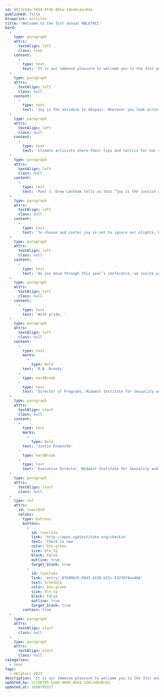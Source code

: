 ```yaml
---
id: 8917e54a-f854-4f44-865a-1dee6ceac64a
published: false
blueprint: articles
title: 'Welcome to the 31st annual MBLGTACC'
bard:
  -
    type: paragraph
    attrs:
      textAlign: left
      class: lead
    content:
      -
        type: text
        text: '​​It is our immense pleasure to welcome you to the 31st annual Midwest Bisexual Lesbian Gay Transgender Asexual College Conference—America’s largest and longest continuously held conference for queer and trans college students—and create space with you centering Midwest queer and trans joy.'
  -
    type: paragraph
    attrs:
      textAlign: left
      class: null
    content:
      -
        type: text
        text: 'Joy is the antidote to despair. Wherever you look across our shared movements, fields of study, and areas of influence, we witness communities and individuals grappling with the idea of joy amidst constant struggle. '
  -
    type: paragraph
    attrs:
      textAlign: left
      class: null
    content:
      -
        type: text
        text: 'Climate activists share their tips and tactics for not succumbing to climate grief as our planet gives clear cues it is changing. For decades, Black, Chicanx, and lesbian feminists and abolitionists have showered us with guidance, commentary, and challenges to maintain “hope as a discipline” in the face of devastating barriers. '
  -
    type: paragraph
    attrs:
      textAlign: left
      class: null
    content:
      -
        type: text
        text: 'Poet J. Drew Lantham tells us that “joy is the justice we give ourselves.” As queer and trans folks, we are alchemists, deeply experienced in the realm of creating for ourselves. We carve out space, we map out pathways, and we seek to replenish the joy that is so frequently stolen from us through legislative attacks, structural erasure, and interpersonal harms. '
  -
    type: paragraph
    attrs:
      textAlign: left
      class: null
    content:
      -
        type: text
        text: 'To choose and center joy is not to ignore our plights, but to shield us from the full brunt of them. This gathering is a testament to how coming together around joy can propel us into the next great battle, guide us through the next big blockade, and connect us across major causes. '
  -
    type: paragraph
    attrs:
      textAlign: left
      class: null
    content:
      -
        type: text
        text: 'As you move through this year’s conference, we invite you to follow your desires, seek pleasure, laugh and love in whatever ways you can discover. Our power lies in our capacity to hold joy, share joy, and reject the idea that we are only meant to struggle. Thank you for taking the time to join us at this year’s conference and may your MBLGTACC 2023 be an enjoyable experience. '
  -
    type: paragraph
    attrs:
      textAlign: left
      class: null
    content:
      -
        type: text
        text: 'With pride, '
  -
    type: paragraph
    attrs:
      textAlign: left
      class: null
    content:
      -
        type: text
        marks:
          -
            type: bold
        text: 'R.B. Brooks'
      -
        type: hardBreak
      -
        type: text
        text: 'Director of Programs, Midwest Institute for Sexuality and Gender Diversity'
  -
    type: paragraph
    attrs:
      textAlign: start
      class: null
    content:
      -
        type: text
        marks:
          -
            type: bold
        text: 'Justin Drwencke'
      -
        type: hardBreak
      -
        type: text
        text: 'Executive Director, Midwest Institute for Sexuality and Gender Diversity'
  -
    type: paragraph
    attrs:
      textAlign: start
      class: null
  -
    type: set
    attrs:
      id: loexl8n8
      values:
        type: buttons
        buttons:
          -
            id: loexla3x
            link: 'http://apps.sgdinstitute.org/checkin'
            text: 'Check in now'
            color: btn-green
            size: btn-lg
            block: false
            outline: true
            target_blank: true
          -
            id: loexlx6i
            link: 'entry::87680b15-89d3-4128-b22c-532f8f4ea4b0'
            text: Schedule
            color: btn-green
            size: btn-lg
            block: false
            outline: true
            target_blank: true
        contain: true
  -
    type: paragraph
    attrs:
      textAlign: start
      class: null
  -
    type: paragraph
    attrs:
      textAlign: start
      class: null
categories:
  - news
tags:
  - mblgtacc-2023
description: 'It is our immense pleasure to welcome you to the 31st annual Midwest Bisexual Lesbian Gay Transgender Asexual College Conference—America’s largest and longest continuously held conference for queer and trans college students—and create space with you centering Midwest queer and trans joy.'
updated_by: cc1d6f85-bab6-480d-8bd1-226c3d628cb2
updated_at: 1698793317
---
```

